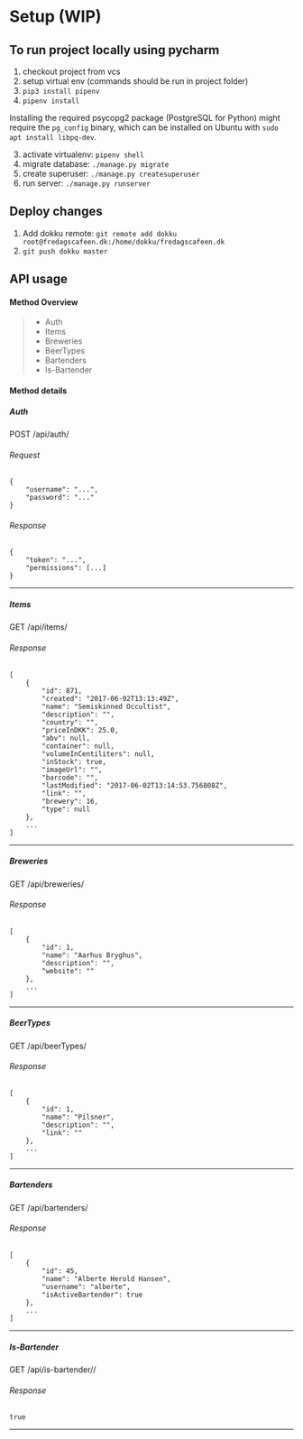 # Setup (WIP)

## To run project locally using pycharm

1. checkout project from vcs
2. setup virtual env (commands should be run in project folder)
  1. `pip3 install pipenv`
  2. `pipenv install`

Installing the required psycopg2 package (PostgreSQL for Python) might require the `pg_config` binary,
which can be installed on Ubuntu with `sudo apt install libpq-dev`.

3. activate virtualenv: `pipenv shell`
4. migrate database: `./manage.py migrate`
5. create superuser: `./manage.py createsuperuser`
6. run server: `./manage.py runserver`

## Deploy changes

1. Add dokku remote: `git remote add dokku root@fredagscafeen.dk:/home/dokku/fredagscafeen.dk`
2. `git push dokku master`

## API usage

#### Method Overview
> - Auth
> - Items
> - Breweries
> - BeerTypes
> - Bartenders
> - Is-Bartender

#### Method details

##### **Auth**
POST <host>/api/auth/

###### Request
```
{
    "username": "...",
    "password": "..."
}
```
###### Response
```
{
    "token": "...",
    "permissions": [...]
}
```
-----------------

##### **Items**
GET <host>/api/items/

###### Response
```
[
    {
        "id": 871,
        "created": "2017-06-02T13:13:49Z",
        "name": "Semiskinned Occultist",
        "description": "",
        "country": "",
        "priceInDKK": 25.0,
        "abv": null,
        "container": null,
        "volumeInCentiliters": null,
        "inStock": true,
        "imageUrl": "",
        "barcode": "",
        "lastModified": "2017-06-02T13:14:53.756808Z",
        "link": "",
        "brewery": 16,
        "type": null
    },
    ...
]
```
-----------------

##### **Breweries**
GET <host>/api/breweries/

###### Response
```
[
    {
        "id": 1,
        "name": "Aarhus Bryghus",
        "description": "",
        "website": ""
    },
    ...
]
```
-----------------

##### **BeerTypes**
GET <host>/api/beerTypes/

###### Response
```
[
    {
        "id": 1,
        "name": "Pilsner",
        "description": "",
        "link": ""
    },
    ...
]
```
-----------------

##### **Bartenders**
GET <host>/api/bartenders/

###### Response
```
[
    {
        "id": 45,
        "name": "Alberte Herold Hansen",
        "username": "alberte",
        "isActiveBartender": true
    },
    ...
]
```
-----------------

##### **Is-Bartender**
GET <host>/api/is-bartender/<username>/

###### Response
```
true 
```
-----------------
